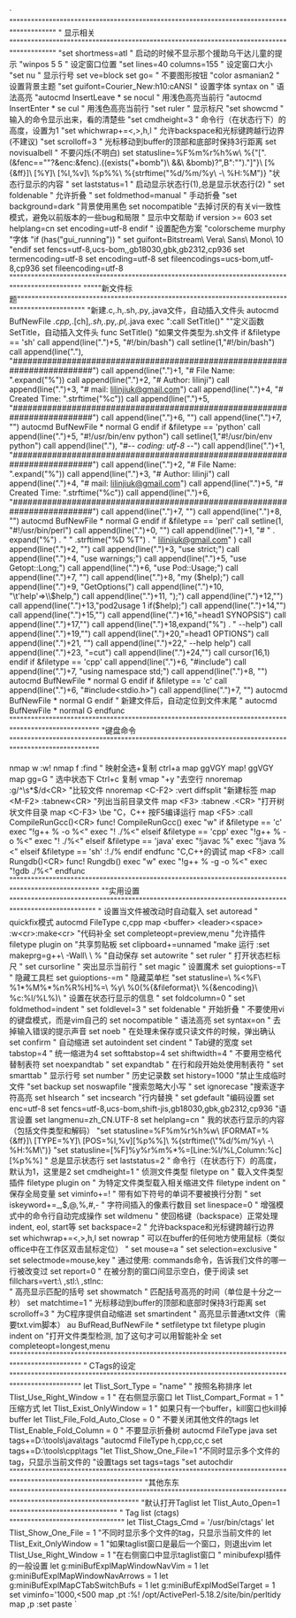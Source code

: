 `
""""""""""""""""""""""""""""""""""""""""""""""""""""""""""""""""""""""""""""""""""""""""""
" 显示相关
""""""""""""""""""""""""""""""""""""""""""""""""""""""""""""""""""""""""""""""""""""""""""
"set shortmess=atI   " 启动的时候不显示那个援助乌干达儿童的提示
"winpos 5 5          " 设定窗口位置
"set lines=40 columns=155    " 设定窗口大小
"set nu              " 显示行号
set ve=block
set go=             " 不要图形按钮
"color asmanian2     " 设置背景主题
"set guifont=Courier_New:h10:cANSI   " 设置字体
syntax on           " 语法高亮
"autocmd InsertLeave * se nocul  " 用浅色高亮当前行
"autocmd InsertEnter * se cul    " 用浅色高亮当前行
"set ruler           " 显示标尺
"set showcmd         " 输入的命令显示出来，看的清楚些
"set cmdheight=3     " 命令行（在状态行下）的高度，设置为1
"set whichwrap+=<,>,h,l   " 允许backspace和光标键跨越行边界(不建议)
"set scrolloff=3     " 光标移动到buffer的顶部和底部时保持3行距离
set novisualbell    " 不要闪烁(不明白)
set statusline=%F%m%r%h%w\ %{\"[\".(&fenc==\"\"?&enc:&fenc).((exists(\"+bomb\")\ &&\ &bomb)?\",B\":\"\").\"]\"}\ [%{&ff}]\ [%Y]\ [%l,%v]\ %p%%\ %{strftime(\"%d/%m/%y\ -\ %H:%M\")}   "状态行显示的内容
" set laststatus=1    " 启动显示状态行(1),总是显示状态行(2)
" set foldenable      " 允许折叠
" set foldmethod=manual   " 手动折叠
"set background=dark "背景使用黑色
set nocompatible  "去掉讨厌的有关vi一致性模式，避免以前版本的一些bug和局限
" 显示中文帮助
if version >= 603
    set helplang=cn
    set encoding=utf-8
endif
" 设置配色方案
"colorscheme murphy
"字体
"if (has("gui_running"))
"   set guifont=Bitstream\ Vera\ Sans\ Mono\ 10
"endif
set fencs=utf-8,ucs-bom,,gb18030,gbk,gb2312,cp936
set termencoding=utf-8
set encoding=utf-8
set fileencodings=ucs-bom,utf-8,cp936
set fileencoding=utf-8
"""""""""""""""""""""""""""""""""""""""""""""""""""""""""""""""""""""""""""""""""""""""""""""""""
"""""新文件标题""""""""""""""""""""""""""""""""""""""""""""""""""""""""""""""""""""""""""""""""""""""""""""""""
"新建.c,.h,.sh,.py,.java文件，自动插入文件头
autocmd BufNewFile *.cpp,*.[ch],*.sh,*.py,*.pl,*.java exec ":call SetTitle()"
""定义函数SetTitle，自动插入文件头
func SetTitle()
    "如果文件类型为.sh文件
    if &filetype == 'sh'
        call append(line(".")+5, "\#!/bin/bash")
        call setline(1,"\#!/bin/bash")
        call append(line("."), "\#########################################################################")
        call append(line(".")+1, "\# File Name: ".expand("%"))
        call append(line(".")+2, "\# Author: lilinji")
        call append(line(".")+3, "\# mail: lilinjiuk@gmail.com")
        call append(line(".")+4, "\# Created Time: ".strftime("%c"))
        call append(line(".")+5, "\#########################################################################")
        call append(line(".")+6, "")
        call append(line(".")+7, "")
                autocmd BufNewFile * normal G
    endif
            if &filetype == 'python'
        call append(line(".")+5, "\#!/usr/bin/env python")
        call setline(1,"\#!/usr/bin/env python")
                call append(line("."), "\#-*- coding: utf-8 -*-")
        call append(line(".")+1, "\#########################################################################")
        call append(line(".")+2, "\# File Name: ".expand("%"))
        call append(line(".")+3, "\# Author: lilinji")
        call append(line(".")+4, "\# mail: lilinjiuk@gmail.com")
        call append(line(".")+5, "\# Created Time: ".strftime("%c"))
        call append(line(".")+6, "\#########################################################################")
        call append(line(".")+7, "")
        call append(line(".")+8, "")
                autocmd BufNewFile * normal G
    endif
     if &filetype == 'perl'
         call setline(1, "\#!/usr/bin/perl")
         call append(line(".")+0, "")
         call append(line(".")+1, "# " .  expand("%") . "  " .strftime("%D %T") . "  lilinjiuk@gmail.com" )
         call append(line(".")+2, "")
         call append(line(".")+3, "use strict;")
         call append(line(".")+4, "use warnings;")
         call append(line(".")+5, "use Getopt::Long;")
         call append(line(".")+6, "use Pod::Usage;")
         call append(line(".")+7, "")
         call append(line(".")+8, "my ($help);")
         call append(line(".")+9, "GetOptions(")
         call append(line(".")+10, "\t'help'=>\\$help,")
         call append(line(".")+11, ");")
         call append(line(".")+12,"")
         call append(line(".")+13,"pod2usage 1 if($help);")
         call append(line(".")+14,"")
         call append(line(".")+15,"")
         call append(line(".")+16,"=head1 SYNOPSIS")
         call append(line(".")+17,"")
         call append(line(".")+18,expand("%") . " --help")
         call append(line(".")+19,"")
         call append(line(".")+20,"=head1 OPTIONS")
         call append(line(".")+21, "")
         call append(line(".")+22," --help        help")
         call append(line(".")+23, "=cut")
         call append(line(".")+24,"")
         call cursor(16,1)
     endif
    if &filetype == 'cpp'
        call append(line(".")+6, "#include<iostream>")
        call append(line(".")+7, "using namespace std;")
        call append(line(".")+8, "")
                autocmd BufNewFile * normal G
    endif
    if &filetype == 'c'
        call append(line(".")+6, "#include<stdio.h>")
        call append(line(".")+7, "")
                autocmd BufNewFile * normal G
    endif
    " 新建文件后，自动定位到文件末尾
    " autocmd BufNewFile * normal G
endfunc
""""""""""""""""""""""""""""""""""""""""""""""""""""""""""""""""""""""""""""""""""""""""""""""""""""""
"键盘命令
""""""""""""""""""""""""""""""""""""""""""""""""""""""""""""""""""""""""""""""""""""""""""""""""""""""

nmap <leader>w :w!<cr>
nmap <leader>f :find<cr>
" 映射全选+复制 ctrl+a
map <C-A> ggVGY
map! <C-A> <Esc>ggVGY
map <F12> gg=G
" 选中状态下 Ctrl+c 复制
vmap <C-c> "+y
"去空行
nnoremap <F2> :g/^\s*$/d<CR>
"比较文件
nnoremap <C-F2> :vert diffsplit
"新建标签
map <M-F2> :tabnew<CR>
"列出当前目录文件
map <F3> :tabnew .<CR>
"打开树状文件目录
map <C-F3> \be
"C，C++ 按F5编译运行
map <F5> :call CompileRunGcc()<CR>
func! CompileRunGcc()
    exec "w"
    if &filetype == 'c'
        exec "!g++ % -o %<"
        exec "! ./%<"
    elseif &filetype == 'cpp'
        exec "!g++ % -o %<"
        exec "! ./%<"
    elseif &filetype == 'java'
        exec "!javac %"
        exec "!java %<"
    elseif &filetype == 'sh'
        :!./%
    endif
endfunc
"C,C++的调试
map <F8> :call Rungdb()<CR>
func! Rungdb()
    exec "w"
    exec "!g++ % -g -o %<"
    exec "!gdb ./%<"
endfunc
""""""""""""""""""""""""""""""""""""""""""""""""""""""""""""""""""""""""""""""""""""""""""""""""""""""
""实用设置
"""""""""""""""""""""""""""""""""""""""""""""""""""""""""""""""""""""""""""""""""""""""""""""""""""""
" 设置当文件被改动时自动载入
set autoread
" quickfix模式
autocmd FileType c,cpp map <buffer> <leader><space> :w<cr>:make<cr>
"代码补全
set completeopt=preview,menu
"允许插件
filetype plugin on
"共享剪贴板
set clipboard+=unnamed
"make 运行
:set makeprg=g++\ -Wall\ \ %
"自动保存
set autowrite
" set ruler                   " 打开状态栏标尺
" set cursorline              " 突出显示当前行
" set magic                   " 设置魔术
set guioptions-=T           " 隐藏工具栏
set guioptions-=m           " 隐藏菜单栏
"set statusline=\ %<%F\ %1*%M%*%n%R%H]%=\ %y\ %0(%{&fileformat}\ %{&encoding}\ %c:%l/%L%)\
" 设置在状态行显示的信息
" set foldcolumn=0
" set foldmethod=indent
" set foldlevel=3
" set foldenable              " 开始折叠
" 不要使用vi的键盘模式，而是vim自己的
set nocompatible
" 语法高亮
set syntax=on
" 去掉输入错误的提示声音
set noeb
" 在处理未保存或只读文件的时候，弹出确认
set confirm
" 自动缩进
set autoindent
set cindent
" Tab键的宽度
set tabstop=4
" 统一缩进为4
set softtabstop=4
set shiftwidth=4
" 不要用空格代替制表符
set noexpandtab
" set expandtab
" 在行和段开始处使用制表符
" set smarttab
" 显示行号
set number
" 历史记录数
set history=1000
"禁止生成临时文件
"set backup
set noswapfile
"搜索忽略大小写
" set ignorecase
"搜索逐字符高亮
set hlsearch
" set incsearch
"行内替换
" set gdefault
"编码设置
set enc=utf-8
set fencs=utf-8,ucs-bom,shift-jis,gb18030,gbk,gb2312,cp936
"语言设置
set langmenu=zh_CN.UTF-8
set helplang=cn
" 我的状态行显示的内容（包括文件类型和解码）
"set statusline=%F%m%r%h%w\ [FORMAT=%{&ff}]\ [TYPE=%Y]\ [POS=%l,%v][%p%%]\ %{strftime(\"%d/%m/%y\ -\ %H:%M\")}
"set statusline=[%F]%y%r%m%*%=[Line:%l/%L,Column:%c][%p%%]
" 总是显示状态行
set laststatus=2
" 命令行（在状态行下）的高度，默认为1，这里是2
set cmdheight=1
" 侦测文件类型
filetype on
" 载入文件类型插件
filetype plugin on
" 为特定文件类型载入相关缩进文件
filetype indent on
" 保存全局变量
set viminfo+=!
" 带有如下符号的单词不要被换行分割
" set iskeyword+=_,$,@,%,#,-
" 字符间插入的像素行数目
set linespace=0
" 增强模式中的命令行自动完成操作
set wildmenu
" 使回格键（backspace）正常处理indent, eol, start等
set backspace=2
" 允许backspace和光标键跨越行边界
set whichwrap+=<,>,h,l
set nowrap
" 可以在buffer的任何地方使用鼠标（类似office中在工作区双击鼠标定位）
" set mouse=a
" set selection=exclusive
" set selectmode=mouse,key
" 通过使用: commands命令，告诉我们文件的哪一行被改变过
set report=0
" 在被分割的窗口间显示空白，便于阅读
set fillchars=vert:\ ,stl:\ ,stlnc:\
" 高亮显示匹配的括号
set showmatch
" 匹配括号高亮的时间（单位是十分之一秒）
set matchtime=1
" 光标移动到buffer的顶部和底部时保持3行距离
set scrolloff=3
" 为C程序提供自动缩进
set smartindent
" 高亮显示普通txt文件（需要txt.vim脚本）
au BufRead,BufNewFile *  setfiletype txt
filetype plugin indent on
"打开文件类型检测, 加了这句才可以用智能补全
set completeopt=longest,menu
"""""""""""""""""""""""""""""""""""""""""""""""""""""""""""""""""""""""""""""""""""""""""""""""""
" CTags的设定
"""""""""""""""""""""""""""""""""""""""""""""""""""""""""""""""""""""""""""""""""""""""""""""""""
let Tlist_Sort_Type = "name"    " 按照名称排序
let Tlist_Use_Right_Window = 1  " 在右侧显示窗口
let Tlist_Compart_Format = 1    " 压缩方式
let Tlist_Exist_OnlyWindow = 1  " 如果只有一个buffer，kill窗口也kill掉buffer
let Tlist_File_Fold_Auto_Close = 0  " 不要关闭其他文件的tags
let Tlist_Enable_Fold_Column = 0    " 不要显示折叠树
autocmd FileType java set tags+=D:\tools\java\tags
"autocmd FileType h,cpp,cc,c set tags+=D:\tools\cpp\tags
"let Tlist_Show_One_File=1            "不同时显示多个文件的tag，只显示当前文件的
"设置tags
set tags=tags
"set autochdir
""""""""""""""""""""""""""""""""""""""""""""""""""""""""""""""""""""""""""""""""""""""""""""""""""""""""""""""""""
"其他东东
"""""""""""""""""""""""""""""""""""""""""""""""""""""""""""""""""""""""""""""""""""""""""""""""""""""""""""""""""
"默认打开Taglist
let Tlist_Auto_Open=1
""""""""""""""""""""""""""""""
" Tag list (ctags)
""""""""""""""""""""""""""""""""
let Tlist_Ctags_Cmd = '/usr/bin/ctags'
let Tlist_Show_One_File = 1 "不同时显示多个文件的tag，只显示当前文件的
let Tlist_Exit_OnlyWindow = 1 "如果taglist窗口是最后一个窗口，则退出vim
let Tlist_Use_Right_Window = 1 "在右侧窗口中显示taglist窗口
" minibufexpl插件的一般设置
let g:miniBufExplMapWindowNavVim = 1
let g:miniBufExplMapWindowNavArrows = 1
let g:miniBufExplMapCTabSwitchBufs = 1
let g:miniBufExplModSelTarget = 1
set viminfo='1000,<500
map ,pt :%! /opt/ActivePerl-5.18.2/site/bin/perltidy
map ,p  :set paste
`
